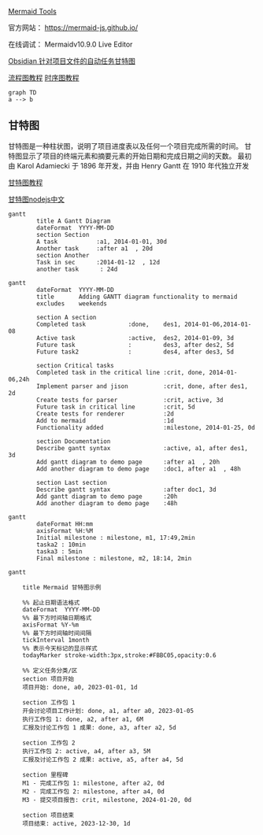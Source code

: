 
[Mermaid Tools](Mermaid%20Tools.md)


官方网站：​ ​<https://mermaid-js.github.io/​>

在线调试： Mermaidv10.9.0 Live Editor

[Obsidian 针对项目文件的自动任务甘特图](https://forum-zh.obsidian.md/t/topic/36500)

[流程图教程](https://pkmer.cn/Pkmer-Docs/02-%E7%9F%A5%E8%AF%86%E7%AE%A1%E7%90%86%E5%9F%BA%E7%A1%80/mermaid/mermaid%E8%AF%AD%E6%B3%95-%E6%B5%81%E7%A8%8B%E5%9B%BE/)
[时序图教程](https://pkmer.cn/Pkmer-Docs/02-%E7%9F%A5%E8%AF%86%E7%AE%A1%E7%90%86%E5%9F%BA%E7%A1%80/mermaid/mermaid%E8%AF%AD%E6%B3%95-%E6%97%B6%E5%BA%8F%E5%9B%BE/)





```mermaid
graph TD
a --> b
```



## 甘特图
甘特图是一种柱状图，说明了项目进度表以及任何一个项目完成所需的时间。
甘特图显示了项目的终端元素和摘要元素的开始日期和完成日期之间的天数。
最初由 Karol Adamiecki 于 1896 年开发，并由 Henry Gantt 在 1910 年代独立开发


[甘特图教程](https://pkmer.cn/Pkmer-Docs/30-%E7%9F%A5%E8%AF%86%E7%AE%A1%E7%90%86%E5%BA%94%E7%94%A8/%E9%A1%B9%E7%9B%AE%E7%AE%A1%E7%90%86/%E5%88%A9%E7%94%A8-mermaid-%E7%94%98%E7%89%B9%E5%9B%BE%E5%9C%A8-obsidian-%E4%B8%AD%E7%AE%A1%E7%90%86%E9%A1%B9%E7%9B%AE%E8%BF%9B%E5%BA%A6/)

[甘特图nodejs中文](https://mermaid.nodejs.cn/syntax/gantt.html)

```mermaid
gantt
        title A Gantt Diagram
        dateFormat  YYYY-MM-DD
        section Section
        A task           :a1, 2014-01-01, 30d
        Another task     :after a1  , 20d
        section Another
        Task in sec      :2014-01-12  , 12d
        another task      : 24d
```




```mermaid
gantt
        dateFormat  YYYY-MM-DD
        title       Adding GANTT diagram functionality to mermaid
        excludes    weekends
    
        section A section
        Completed task            :done,    des1, 2014-01-06,2014-01-08
        Active task               :active,  des2, 2014-01-09, 3d
        Future task               :         des3, after des2, 5d
        Future task2              :         des4, after des3, 5d
    
        section Critical tasks
        Completed task in the critical line :crit, done, 2014-01-06,24h
        Implement parser and jison          :crit, done, after des1, 2d
        Create tests for parser             :crit, active, 3d
        Future task in critical line        :crit, 5d
        Create tests for renderer           :2d
        Add to mermaid                      :1d
        Functionality added                 :milestone, 2014-01-25, 0d
    
        section Documentation
        Describe gantt syntax               :active, a1, after des1, 3d
        Add gantt diagram to demo page      :after a1  , 20h
        Add another diagram to demo page    :doc1, after a1  , 48h
    
        section Last section
        Describe gantt syntax               :after doc1, 3d
        Add gantt diagram to demo page      :20h
        Add another diagram to demo page    :48h
```


```mermaid
gantt
        dateFormat HH:mm
        axisFormat %H:%M
        Initial milestone : milestone, m1, 17:49,2min
        taska2 : 10min
        taska3 : 5min
        Final milestone : milestone, m2, 18:14, 2min
```



```mermaid
gantt

	title Mermaid 甘特图示例

	%% 起止日期语法格式
   	dateFormat  YYYY-MM-DD
   	%% 最下方时间轴日期格式
	axisFormat %Y-%m
	%% 最下方时间轴时间间隔
	tickInterval 1month
	%% 表示今天标记的显示样式
	todayMarker stroke-width:3px,stroke:#FBBC05,opacity:0.6

	%% 定义任务分类/区
	section 项目开始
	项目开始: done, a0, 2023-01-01, 1d
	
	section 工作包 1
	开会讨论项目工作计划: done, a1, after a0, 2023-01-05
	执行工作包 1: done, a2, after a1, 6M
	汇报及讨论工作包 1 成果: done, a3, after a2, 5d

    section 工作包 2
    执行工作包 2: active, a4, after a3, 5M
	汇报及讨论工作包 2 成果: active, a5, after a4, 5d
    
    section 里程碑
	M1 - 完成工作包 1: milestone, after a2, 0d
	M2 - 完成工作包 2: milestone, after a4, 0d
	M3 - 提交项目报告: crit, milestone, 2024-01-20, 0d
	
	section 项目结束
	项目结束: active, 2023-12-30, 1d
```



